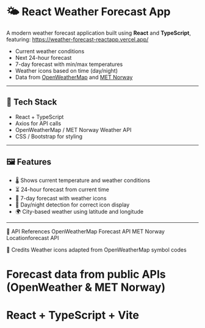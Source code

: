 
# 🌤️ React Weather Forecast App

A modern weather forecast application built using **React** and **TypeScript**, featuring:
https://weather-forecast-reactapp.vercel.app/

- Current weather conditions
- Next 24-hour forecast
- 7-day forecast with min/max temperatures
- Weather icons based on time (day/night)
- Data from [OpenWeatherMap](https://openweathermap.org/) and [MET Norway](https://api.met.no/)

---

## 🔧 Tech Stack

- React + TypeScript
- Axios for API calls
- OpenWeatherMap / MET Norway Weather API
- CSS / Bootstrap for styling

---

## 🖼️ Features

- 🌡️ Shows current temperature and weather conditions
- ⏳ 24-hour forecast from current time
- 📅 7-day forecast with weather icons
- 🌙 Day/night detection for correct icon display
- 🌍 City-based weather using latitude and longitude

---

📌 API References
OpenWeatherMap Forecast API
MET Norway Locationforecast API

🙌 Credits
Weather icons adapted from OpenWeatherMap symbol codes

Forecast data from public APIs (OpenWeather & MET Norway)
=======
# React + TypeScript + Vite
